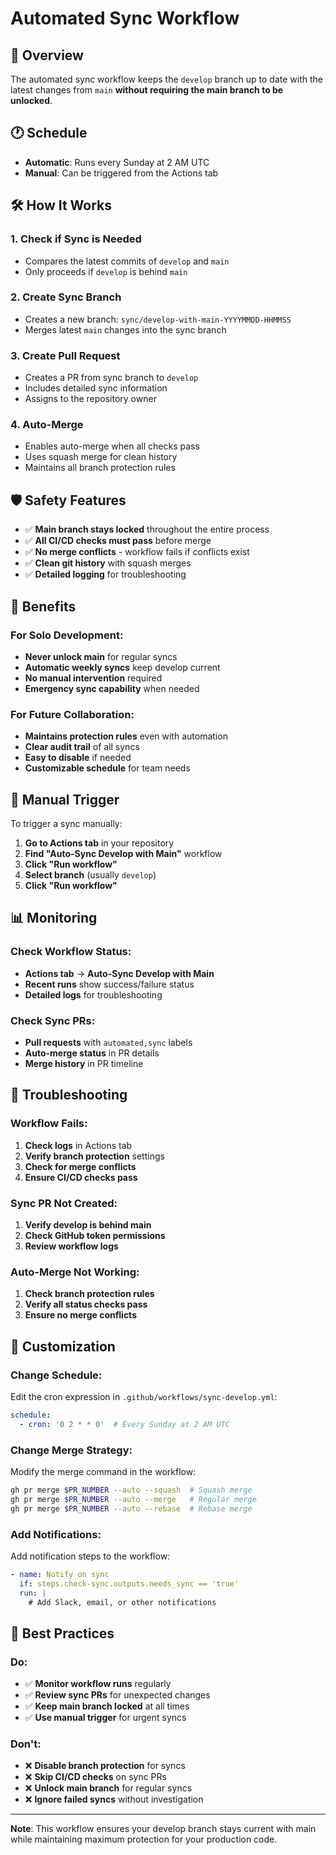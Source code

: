 # Automated Sync Workflow

## 🔄 **Overview**

The automated sync workflow keeps the `develop` branch up to date with the latest changes from `main` **without requiring the main branch to be unlocked**.

## 🕐 **Schedule**

- **Automatic**: Runs every Sunday at 2 AM UTC
- **Manual**: Can be triggered from the Actions tab

## 🛠️ **How It Works**

### **1. Check if Sync is Needed**
- Compares the latest commits of `develop` and `main`
- Only proceeds if `develop` is behind `main`

### **2. Create Sync Branch**
- Creates a new branch: `sync/develop-with-main-YYYYMMDD-HHMMSS`
- Merges latest `main` changes into the sync branch

### **3. Create Pull Request**
- Creates a PR from sync branch to `develop`
- Includes detailed sync information
- Assigns to the repository owner

### **4. Auto-Merge**
- Enables auto-merge when all checks pass
- Uses squash merge for clean history
- Maintains all branch protection rules

## 🛡️ **Safety Features**

- ✅ **Main branch stays locked** throughout the entire process
- ✅ **All CI/CD checks must pass** before merge
- ✅ **No merge conflicts** - workflow fails if conflicts exist
- ✅ **Clean git history** with squash merges
- ✅ **Detailed logging** for troubleshooting

## 🎯 **Benefits**

### **For Solo Development:**
- **Never unlock main** for regular syncs
- **Automatic weekly syncs** keep develop current
- **No manual intervention** required
- **Emergency sync capability** when needed

### **For Future Collaboration:**
- **Maintains protection rules** even with automation
- **Clear audit trail** of all syncs
- **Easy to disable** if needed
- **Customizable schedule** for team needs

## 🔧 **Manual Trigger**

To trigger a sync manually:

1. **Go to Actions tab** in your repository
2. **Find "Auto-Sync Develop with Main"** workflow
3. **Click "Run workflow"**
4. **Select branch** (usually `develop`)
5. **Click "Run workflow"**

## 📊 **Monitoring**

### **Check Workflow Status:**
- **Actions tab** → **Auto-Sync Develop with Main**
- **Recent runs** show success/failure status
- **Detailed logs** for troubleshooting

### **Check Sync PRs:**
- **Pull requests** with `automated,sync` labels
- **Auto-merge status** in PR details
- **Merge history** in PR timeline

## 🚨 **Troubleshooting**

### **Workflow Fails:**
1. **Check logs** in Actions tab
2. **Verify branch protection** settings
3. **Check for merge conflicts**
4. **Ensure CI/CD checks pass**

### **Sync PR Not Created:**
1. **Verify develop is behind main**
2. **Check GitHub token permissions**
3. **Review workflow logs**

### **Auto-Merge Not Working:**
1. **Check branch protection rules**
2. **Verify all status checks pass**
3. **Ensure no merge conflicts**

## 🔄 **Customization**

### **Change Schedule:**
Edit the cron expression in `.github/workflows/sync-develop.yml`:
```yaml
schedule:
  - cron: '0 2 * * 0'  # Every Sunday at 2 AM UTC
```

### **Change Merge Strategy:**
Modify the merge command in the workflow:
```bash
gh pr merge $PR_NUMBER --auto --squash  # Squash merge
gh pr merge $PR_NUMBER --auto --merge   # Regular merge
gh pr merge $PR_NUMBER --auto --rebase  # Rebase merge
```

### **Add Notifications:**
Add notification steps to the workflow:
```yaml
- name: Notify on sync
  if: steps.check-sync.outputs.needs_sync == 'true'
  run: |
    # Add Slack, email, or other notifications
```

## 📝 **Best Practices**

### **Do:**
- ✅ **Monitor workflow runs** regularly
- ✅ **Review sync PRs** for unexpected changes
- ✅ **Keep main branch locked** at all times
- ✅ **Use manual trigger** for urgent syncs

### **Don't:**
- ❌ **Disable branch protection** for syncs
- ❌ **Skip CI/CD checks** on sync PRs
- ❌ **Unlock main branch** for regular syncs
- ❌ **Ignore failed syncs** without investigation

---

**Note**: This workflow ensures your develop branch stays current with main while maintaining maximum protection for your production code. 
